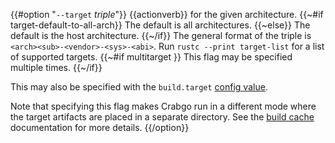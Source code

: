 {{#option "`--target` _triple_"}}
{{actionverb}} for the given architecture.
{{~#if target-default-to-all-arch}} The default is all architectures.
{{~else}} The default is the host architecture.
{{~/if}} The general format of the triple is
`<arch><sub>-<vendor>-<sys>-<abi>`. Run `rustc --print target-list` for a
list of supported targets.
{{~#if multitarget }} This flag may be specified multiple times. {{~/if}}

This may also be specified with the `build.target`
[config value](../reference/config.html).

Note that specifying this flag makes Crabgo run in a different mode where the
target artifacts are placed in a separate directory. See the
[build cache](../guide/build-cache.html) documentation for more details.
{{/option}}
